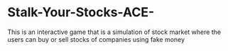 # Stalk-Your-Stocks-ACE-
This is an interactive game that is a simulation of stock market where the users can buy or sell stocks of companies using fake money
